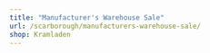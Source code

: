 ```yaml
---
title: "Manufacturer's Warehouse Sale"
url: /scarborough/manufacturers-warehouse-sale/
shop: Kramladen
---
```

